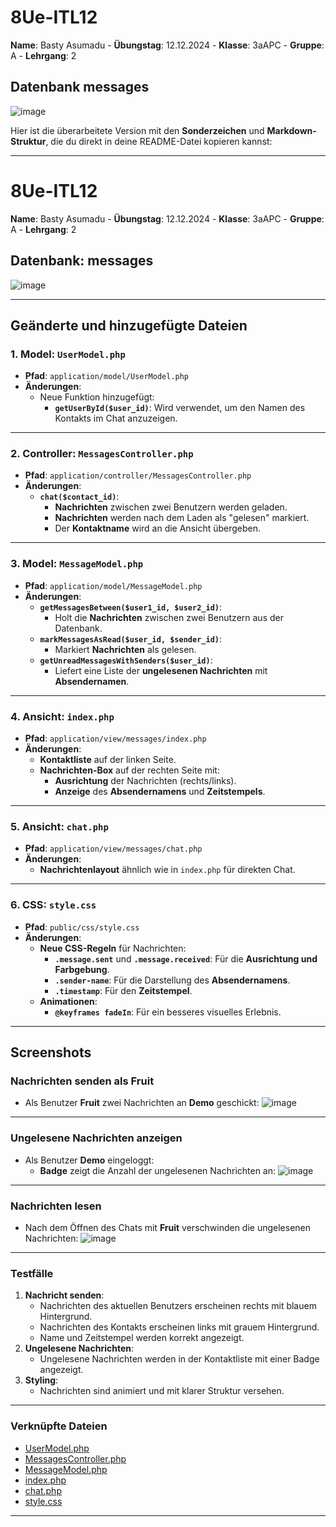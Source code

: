 # 8Ue-ITL12
**Name**: Basty Asumadu - **Übungstag**: 12.12.2024 - **Klasse**: 3aAPC - **Gruppe**: A - **Lehrgang**: 2


## Datenbank messages
![image](https://github.com/user-attachments/assets/2dfdb90a-6bd5-48cb-ac02-5be6751f6cca)


Hier ist die überarbeitete Version mit den **Sonderzeichen** und **Markdown-Struktur**, die du direkt in deine README-Datei kopieren kannst:

---

# 8Ue-ITL12  
**Name**: Basty Asumadu - **Übungstag**: 12.12.2024 - **Klasse**: 3aAPC - **Gruppe**: A - **Lehrgang**: 2  

## **Datenbank: messages**
![image](https://github.com/user-attachments/assets/2dfdb90a-6bd5-48cb-ac02-5be6751f6cca)

---

## **Geänderte und hinzugefügte Dateien**

### 1. **Model: `UserModel.php`**
- **Pfad**: `application/model/UserModel.php`
- **Änderungen**:
  - Neue Funktion hinzugefügt:
    - **`getUserById($user_id)`**: Wird verwendet, um den Namen des Kontakts im Chat anzuzeigen.

---

### 2. **Controller: `MessagesController.php`**
- **Pfad**: `application/controller/MessagesController.php`
- **Änderungen**:
  - **`chat($contact_id)`**:
    - **Nachrichten** zwischen zwei Benutzern werden geladen.
    - **Nachrichten** werden nach dem Laden als "gelesen" markiert.
    - Der **Kontaktname** wird an die Ansicht übergeben.

---

### 3. **Model: `MessageModel.php`**
- **Pfad**: `application/model/MessageModel.php`
- **Änderungen**:
  - **`getMessagesBetween($user1_id, $user2_id)`**:
    - Holt die **Nachrichten** zwischen zwei Benutzern aus der Datenbank.
  - **`markMessagesAsRead($user_id, $sender_id)`**:
    - Markiert **Nachrichten** als gelesen.
  - **`getUnreadMessagesWithSenders($user_id)`**:
    - Liefert eine Liste der **ungelesenen Nachrichten** mit **Absendernamen**.

---

### 4. **Ansicht: `index.php`**
- **Pfad**: `application/view/messages/index.php`
- **Änderungen**:
  - **Kontaktliste** auf der linken Seite.
  - **Nachrichten-Box** auf der rechten Seite mit:
    - **Ausrichtung** der Nachrichten (rechts/links).
    - **Anzeige** des **Absendernamens** und **Zeitstempels**.

---

### 5. **Ansicht: `chat.php`**
- **Pfad**: `application/view/messages/chat.php`
- **Änderungen**:
  - **Nachrichtenlayout** ähnlich wie in `index.php` für direkten Chat.

---

### 6. **CSS: `style.css`**
- **Pfad**: `public/css/style.css`
- **Änderungen**:
  - **Neue CSS-Regeln** für Nachrichten:
    - **`.message.sent`** und **`.message.received`**: Für die **Ausrichtung und Farbgebung**.
    - **`.sender-name`**: Für die Darstellung des **Absendernamens**.
    - **`.timestamp`**: Für den **Zeitstempel**.
  - **Animationen**:
    - **`@keyframes fadeIn`**: Für ein besseres visuelles Erlebnis.

---

## **Screenshots**

### **Nachrichten senden als Fruit**
- Als Benutzer **Fruit** zwei Nachrichten an **Demo** geschickt:
![image](https://github.com/user-attachments/assets/e21a6ad3-decb-4cae-958f-48e6dc2dc741)

---

### **Ungelesene Nachrichten anzeigen**
- Als Benutzer **Demo** eingeloggt:  
  - **Badge** zeigt die Anzahl der ungelesenen Nachrichten an:
![image](https://github.com/user-attachments/assets/c0f6d2fe-793e-49e0-bd7b-89f1b1058157)

---

### **Nachrichten lesen**
- Nach dem Öffnen des Chats mit **Fruit** verschwinden die ungelesenen Nachrichten:
![image](https://github.com/user-attachments/assets/e4986902-c8ac-4c91-a6c3-2965650235fa)

---

### **Testfälle**
1. **Nachricht senden**:
   - Nachrichten des aktuellen Benutzers erscheinen rechts mit blauem Hintergrund.
   - Nachrichten des Kontakts erscheinen links mit grauem Hintergrund.
   - Name und Zeitstempel werden korrekt angezeigt.
2. **Ungelesene Nachrichten**:
   - Ungelesene Nachrichten werden in der Kontaktliste mit einer Badge angezeigt.
3. **Styling**:
   - Nachrichten sind animiert und mit klarer Struktur versehen.

---

### **Verknüpfte Dateien**
- [UserModel.php](application/model/UserModel.php)
- [MessagesController.php](application/controller/MessagesController.php)
- [MessageModel.php](application/model/MessageModel.php)
- [index.php](application/view/messages/index.php)
- [chat.php](application/view/messages/chat.php)
- [style.css](public/css/style.css)

---
